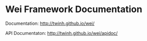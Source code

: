 Wei Framework Documentation
===========================

Documentation: http://twinh.github.io/wei/

API Documentaton: http://twinh.github.io/wei/apidoc/